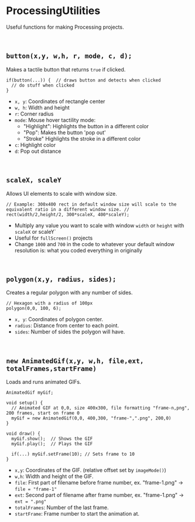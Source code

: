 # ProcessingUtilities
Useful functions for making Processing projects.

<br/>

`button(x,y, w,h, r, mode, c, d);`
  -
Makes a tactile button that returns `true` if clicked.
```processing
if(button(...)) {  // draws button and detects when clicked
  // do stuff when clicked
}
```
- `x, y`: Coordinates of rectangle center
- `w, h`: Width and height
- `r`: Corner radius
- `mode`: Mouse hover tactility mode:
  - "Highlight": Highlights the button in a different color
  - "Pop": Makes the button 'pop out'
  - "Stroke" Highlights the stroke in a different color
- `c`: Highlight color
- `d`: Pop out distance

<br/>

`scaleX, scaleY`
 -
Allows UI elements to scale with window size.
```processing
// Example: 300x400 rect in default window size will scale to the equivalent ratio in a different window size. //
rect(width/2,height/2, 300*scaleX, 400*scaleY);  
```
- Multiply any value you want to scale with window `width` or `height` with `scaleX` or scaleY`
- Useful for `fullScreen()` projects
- Change `1000` and `700` in the code to whatever your default window resolution is: what you coded everything in originally

<br/>

`polygon(x,y, radius, sides);`
 -
 Creates a regular polygon with any number of sides.
 ```processing
 // Hexagon with a radius of 100px
 polygon(0,0, 100, 6);
 ```
 - `x, y`: Coordinates of polygon center.
 - `radius`: Distance from center to each point.
 - `sides`: Number of sides the polygon will have.

<br/>

`new AnimatedGif(x,y, w,h, file,ext, totalFrames,startFrame)`
 -
 Loads and runs animated GIFs.
```processing 
AnimatedGif myGif;

void setup() {
  // Animated GIF at 0,0, size 400x300, file formatting "frame-n,png", 200 frames, start on frame 0
  myGif = new AnimatedGif(0,0, 400,300, "frame-",".png", 200,0)
}

void draw() {
  myGif.show();  // Shows the GIF
  myGif.play();  // Plays the GIF
  
  if(...) myGif.setFrame(10); // Sets frame to 10 
}
```
- `x,y`: Coordinates of the GIF. (relative offset set by `imageMode()`)
- `w,h`: Width and height of the GIF.
- `file`: First part of filename before frame number, ex. "frame-1.png" -> `file = "frame-1"`
- `ext`: Second part of filename after frame number, ex. "frame-1.png" -> `ext = ".png"`
- `totalFrames`: Number of the last frame.
- `startFrame`: Frame number to start the animation at.
